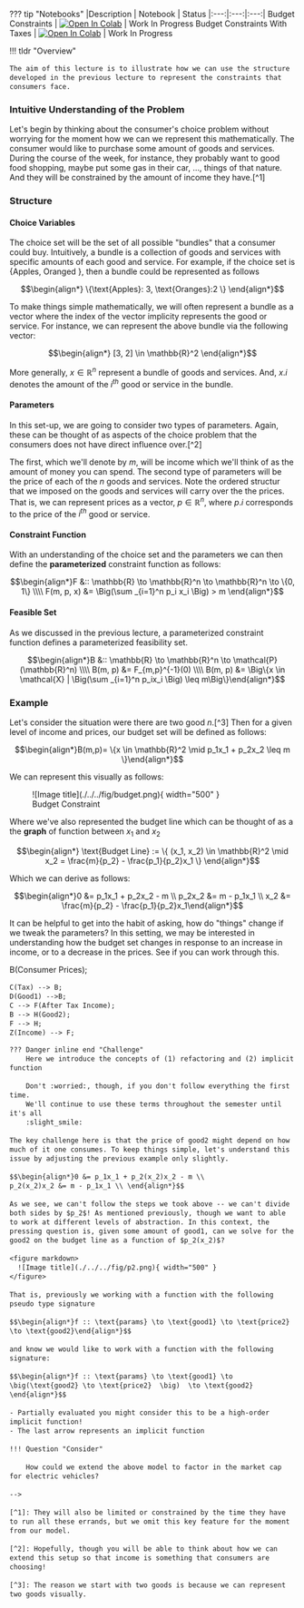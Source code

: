 ??? tip "Notebooks"
    |Description | Notebook | Status 
    |:---:|:---:|:---:|
    Budget Constraints | <a href="https://colab.research.google.com/github/pharringtonp19/mecon/blob/main/notebooks/budget_constraint.ipynb" target="_parent"><img src="https://colab.research.google.com/assets/colab-badge.svg" alt="Open In Colab"/></a> | Work In Progress
    Budget Constraints With Taxes | <a href="https://colab.research.google.com/github/pharringtonp19/mecon/blob/main/notebooks/budget_constraint_with_taxes.ipynb" target="_parent"><img src="https://colab.research.google.com/assets/colab-badge.svg" alt="Open In Colab"/></a> | Work In Progress

!!! tldr "Overview"

    The aim of this lecture is to illustrate how we can use the structure developed in the previous lecture to represent the constraints that consumers face.

### **Intuitive Understanding of the Problem**

Let's begin by thinking about the consumer's choice problem without worrying for the moment how we can we represent this mathematically. The consumer would like to purchase some amount of goods and services. During the course of the week, for instance, they probably want to good food shopping, maybe put some gas in their car, $\dots$, things of that nature. And they will be constrained by the amount of income they have.[^1]

### **Structure**

#### Choice Variables
The choice set will be the set of all possible "bundles" that a consumer could buy. Intuitively, a bundle is a collection of goods and services with specific amounts of each good and service. For example, if the choice set is $\{$Apples, Oranged $\}$, then a bundle could be represented as follows 

$$\begin{align*}
\{\text{Apples}: 3, \text{Oranges}:2 \}
\end{align*}$$

To make things simple mathematically, we will often represent a bundle as a vector where the index of the vector implicity represents the good or service. For instance, we can represent the above bundle via the following vector: 

$$\begin{align*}
[3, 2] \in \mathbb{R}^2
\end{align*}$$

More generally, $x \in \mathbb{R}^n$ represent a bundle of goods and services. And, $x.i$ denotes the amount of the $i^{th}$ good or service in the bundle.

#### Parameters

In this set-up, we are going to consider two types of parameters. Again, these can be thought of as aspects of the choice problem that the consumers does not have direct influence over.[^2]

The first, which we'll denote by $m$, will be income which we'll think of as the amount of money you can spend. The second type of parameters will be the price of each of the $n$ goods and services. Note the ordered structur that we imposed on the goods and services will carry over the the prices. That is, we can represent prices as a vector, $p \in \mathbb{R}^n$, where $p.i$ corresponds to the price of the $i^{th}$ good or service. 

#### Constraint Function 
With an understanding of the choice set and the parameters we can then define the **parameterized** constraint function as follows:

$$\begin{align*}F &:: \mathbb{R} \to \mathbb{R}^n \to \mathbb{R}^n \to \{0, 1\} \\\\
F(m, p, x) &= \Big(\sum _{i=1}^n p_i x_i \Big) > m \end{align*}$$

#### Feasible Set 
As we discussed in the previous lecture, a parameterized constraint function defines a parameterized feasibility set. 

$$\begin{align*}B &:: \mathbb{R} \to \mathbb{R}^n \to \mathcal{P}(\mathbb{R}^n) \\\\
B(m, p) &= F_{m,p}^{-1}(0) \\\\ 
B(m, p) &= \Big\{x \in \mathcal{X} | \Big(\sum _{i=1}^n p_ix_i \Big)  \leq m\Big\}\end{align*}$$

### **Example**
Let's consider the situation were there are two good $n$.[^3] Then for a given level of income and prices, our budget set will be defined as follows: 

$$\begin{align*}B(m,p)= \{x \in \mathbb{R}^2 \mid p_1x_1 + p_2x_2 \leq m \}\end{align*}$$

We can represent this visually as follows:

<figure markdown>
  ![Image title](./../../fig/budget.png){ width="500" }
  <figcaption>Budget Constraint</figcaption>
</figure>

Where we've also represented the budget line which can be thought of as a the **graph** of function between $x_1$ and $x_2$

$$\begin{align*} \text{Budget Line} := \{ (x_1, x_2) \in \mathbb{R}^2 \mid x_2 = \frac{m}{p_2} - \frac{p_1}{p_2}x_1 \} \end{align*}$$


Which we can derive as follows:

$$\begin{align*}0 &= p_1x_1 + p_2x_2 - m \\ 
p_2x_2 &= m - p_1x_1 \\ 
x_2 &= \frac{m}{p_2} - \frac{p_1}{p_2}x_1\end{align*}$$


It can be helpful to get into the habit of asking, how do "things" change if we tweak the parameters? In this setting, we may be interested in understanding how the budget set changes in response to an increase in income, or to a decrease in the prices. See if you can work through this.

<!--

##### Taxes/ Subsidies/ Market Caps

- There is often a difference between the price that suppliers receive, $p_s$, and the prices that consumers pay, $p_c$. We can represent this difference via a function that maps $p_s$ to $p_c$. 

$$\begin{align*} p_s &\longmapsto p_s + \alpha \\ 
 p_s &\longmapsto (1+ \alpha)p_s \end{align*}$$

- We can also generalize the set-up by allowing the the tax/subsidy depend on the amount of the good. 

``` mermaid
flowchart LR
    A(Supplier Prices) -->  B(Consumer Prices);
    C(Tax) --> B;
    D(Good1) -->B;
    C --> F(After Tax Income);
    B --> H(Good2);
    F --> H;
    Z(Income) --> F;
```
??? Danger inline end "Challenge"
    Here we introduce the concepts of (1) refactoring and (2) implicit function

    Don't :worried:, though, if you don't follow everything the first time. 
    We'll continue to use these terms throughout the semester until it's all 
    :slight_smile: 

The key challenge here is that the price of good2 might depend on how much of it one consumes. To keep things simple, let's understand this issue by adjusting the previous example only slightly. 

$$\begin{align*}0 &= p_1x_1 + p_2(x_2)x_2 - m \\ 
p_2(x_2)x_2 &= m - p_1x_1 \\ \end{align*}$$

As we see, we can't follow the steps we took above -- we can't divide both sides by $p_2$! As mentioned previously, though we want to able to work at different levels of abstraction. In this context, the pressing question is, given some amount of good1, can we solve for the good2 on the budget line as a function of $p_2(x_2)$? 

<figure markdown>
  ![Image title](./../../fig/p2.png){ width="500" }
</figure>

That is, previously we working with a function with the following pseudo type signature 

$$\begin{align*}f :: \text{params} \to \text{good1} \to \text{price2} \to \text{good2}\end{align*}$$

and know we would like to work with a function with the following signature: 

$$\begin{align*}f :: \text{params} \to \text{good1} \to \big(\text{good2} \to \text{price2}  \big)  \to \text{good2} \end{align*}$$

- Partially evaluated you might consider this to be a high-order implicit function! 
- The last arrow represents an implicit function

!!! Question "Consider" 

    How could we extend the above model to factor in the market cap for electric vehicles?

-->

[^1]: They will also be limited or constrained by the time they have to run all these errands, but we omit this key feature for the moment from our model.

[^2]: Hopefully, though you will be able to think about how we can extend this setup so that income is something that consumers are choosing!

[^3]: The reason we start with two goods is because we can represent two goods visually.